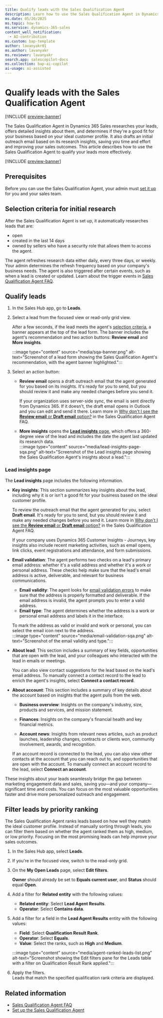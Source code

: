 ```yaml
---
title: Qualify leads with the Sales Qualification Agent
description: Learn how to use the Sales Qualification Agent in Dynamics 365 Sales to qualify leads more effectively and improve sales outcomes.
ms.date: 05/20/2025
ms.topic: how-to
ms.service: dynamics-365-sales
content_well_notification:
  - AI-contribution
ms.custom: bap-template
author: lavanyakr01
ms.author: lavanyakr
ms.reviewer: lavanyakr
search.app: salescopilot-docs
ms.collection: bap-ai-copilot
ai-usage: ai-assisted
---
```


# Qualify leads with the Sales Qualification Agent

[!INCLUDE [preview-banner](~/../shared-content/shared/preview-includes/preview-banner.md)]

The Sales Qualification Agent in Dynamics 365 Sales researches your leads, offers detailed insights about them, and determines if they're a good fit for your business based on your ideal customer profile. It also drafts an initial outreach email based on its research insights, saving you time and effort and improving your sales outcomes. This article describes how to use the Sales Qualification Agent to qualify your leads more effectively.

[!INCLUDE [preview-banner](~/../shared-content/shared/preview-includes/preview-note-d365.md)]

## Prerequisites

Before you can use the Sales Qualification Agent, your admin must [set it up](./configure-sales-qualification-agent.md) for you and your sales team.

<a name="selection-criteria-for-research"></a>
## Selection criteria for initial research

After the Sales Qualification Agent is set up, it automatically researches leads that are:

- open
- created in the last 14 days
- owned by sellers who have a security role that allows them to access the agent.

The agent refreshes research data either daily, every three days, or weekly. Your admin determines the refresh frequency based on your company's business needs. The agent is also triggered after certain events, such as when a lead is created or updated. Learn about the trigger events in [Sales Qualification Agent FAQ](sales-qualification-agent-faq.md#trigger-events).

## Qualify leads

1. In the Sales Hub app, go to **Leads**.

1. Select a lead from the focused view or read-only grid view.

    After a few seconds, if the lead meets the agent's [selection criteria](#selection-criteria-for-research), a banner appears at the top of the lead form. The banner includes the agent's recommendation and two action buttons: **Review email** and **More insights**.

    :::image type="content" source="media/sqa-banner.png" alt-text="Screenshot of a lead form showing the Sales Qualification Agent's recommendation, with the agent banner highlighted.":::

1. Select an action button:

   - **Review email** opens a draft outreach email that the agent generated for you based on its insights. It's ready for you to send, but you should review it and make any needed changes before you send it.

      If your organization uses server-side sync, the email is sent directly from Dynamics 365. If it doesn't, the draft email opens in Outlook and you can edit and send it there. Learn more in [Why don't I see the **Review email** or **Draft email** option?](sales-qualification-agent-faq.md#cant-see-email-options) in the Sales Qualification Agent FAQ.

   - **More insights** opens the [**Lead insights** page](#lead-insights-page), which offers a 360-degree view of the lead and includes the date the agent last updated its research data.  
     :::image type="content" source="media/lead-insights-page-sqa.png" alt-text="Screenshot of the Lead insights page showing the Sales Qualification Agent's insights about a lead.":::

### Lead insights page

The **Lead insights** page includes the following information.

- **Key insights**: This section summarizes key insights about the lead, including why it is or isn't a good fit for your business based on the ideal customer profile.

  To review the outreach email that the agent generated for you, select **Draft email**. It's ready for you to send, but you should review it and make any needed changes before you send it. Learn more in [Why don't I see the **Review email** or **Draft email** option?](sales-qualification-agent-faq.md#cant-see-email-options) in the Sales Qualification Agent FAQ.

  If your company uses Dynamics 365 Customer Insights - Journeys, key insights also include recent marketing activities, such as email opens, link clicks, event registrations and attendance, and form submissions.

- **Email validation**: The agent performs two checks on a lead's primary email address: whether it's a valid address and whether it's a work or personal address. These checks help make sure that the lead's email address is active, deliverable, and relevant for business communications.

  - **Email validity**: The agent looks for [email validation errors](work-invalid-email-addresses.md) to make sure that the address is properly formatted and deliverable. If the email address is invalid, the agent prompts you to enter a valid address.
  - **Email type**: The agent determines whether the address is a work or personal email address and labels it in the interface.

  To mark the address as valid or invalid and work or personal, you can select the email icon next to the address.  
  :::image type="content" source="media/email-validation-sqa.png" alt-text="Screenshot of the email validity and type.":::

- **About lead**: This section includes a summary of key fields, opportunities that are open with the lead, and your colleagues who interacted with the lead in emails or meetings.

  You can also view contact suggestions for the lead based on the lead's email address. To manually connect a contact record to the lead to enrich the agent's insights, select **Connect a contact record**.

- **About account**: This section includes a summary of key details about the account based on insights that the agent pulls from the web.

  - **Business overview**: Insights on the company's industry, size, products and services, and mission statement.

  - **Finances**: Insights on the company's financial health and key financial metrics.

  - **Account news**: Insights from relevant news articles, such as product launches, leadership changes, contracts or clients won, community involvement, awards, and recognition.

   If an account record is connected to the lead, you can also view other contacts at the account that you can reach out to, and opportunities that are open with the account. To manually connect an account record to the lead, select **Connect an account**.

These insights about your leads seamlessly bridge the gap between marketing engagement data and sales, saving you&mdash;and your company&mdash;significant time and costs. You can focus on the most valuable opportunities faster and drive more personalized outreach and engagement.

## Filter leads by priority ranking

The Sales Qualification Agent ranks leads based on how well they match the ideal customer profile. Instead of manually sorting through leads, you can filter them based on whether the agent ranked them as high, medium, or low priority. Focusing on the most promising leads can help improve your sales outcomes.

1. In the Sales Hub app, select **Leads**.

1. If you're in the focused view, switch to the read-only grid.

1. On the **My Open Leads** page, select **Edit filters**.

    **Owner** should already be set to **Equals current user**, and **Status** should equal **Open**.

1. Add a filter for **Related entity** with the following values:

    - **Related entity**: Select **Lead Agent Results**.
    - **Operator**: Select **Contains data**.

1. Add a filter for a field in the **Lead Agent Results** entity with the following values:

    - **Field**: Select **Qualification Result Rank**.
    - **Operator**: Select **Equals**.
    - **Value**: Select the ranks, such as **High** and **Medium**.

   :::image type="content" source="media/agent-ranked-leads-list.png" alt-text="Screenshot showing the Edit filters pane for the Leads table with a filter on Qualification Result Rank applied.":::

1. Apply the filters.  
    Leads that match the specified qualification rank criteria are displayed.

## Related information

- [Sales Qualification Agent FAQ](sales-qualification-agent-faq.md)
- [Set up the Sales Qualification Agent](configure-sales-qualification-agent.md)
